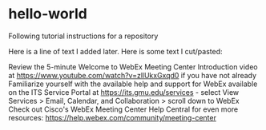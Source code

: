 # hello-world
Following tutorial instructions for a repository

Here is a line of text I added later.
Here is some text I cut/pasted:

   Review the 5-minute Welcome to WebEx Meeting Center Introduction video at https://www.youtube.com/watch?v=zllUkxGxqd0 if you have not already
    Familiarize yourself with the available help and support for WebEx available on the ITS Service Portal at https://its.gmu.edu/services - select View Services > Email, Calendar, and Collaboration > scroll down to WebEx
    Check out Cisco's WebEx Meeting Center Help Central for even more resources: https://help.webex.com/community/meeting-center
